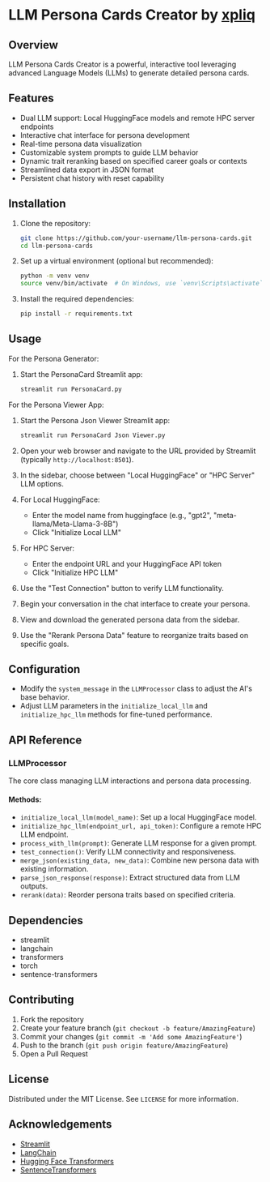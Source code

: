 # LLM Persona Cards Creator by [xpliq](https://github.com/xpliq/LLM-Persona-Cards)

## Overview

LLM Persona Cards Creator is a powerful, interactive tool leveraging advanced Language Models (LLMs) to generate detailed persona cards.

## Features

- Dual LLM support: Local HuggingFace models and remote HPC server endpoints
- Interactive chat interface for persona development
- Real-time persona data visualization
- Customizable system prompts to guide LLM behavior
- Dynamic trait reranking based on specified career goals or contexts
- Streamlined data export in JSON format
- Persistent chat history with reset capability

## Installation

1. Clone the repository:
   ```bash
   git clone https://github.com/your-username/llm-persona-cards.git
   cd llm-persona-cards
   ```

2. Set up a virtual environment (optional but recommended):
   ```bash
   python -m venv venv
   source venv/bin/activate  # On Windows, use `venv\Scripts\activate`
   ```

3. Install the required dependencies:
   ```bash
   pip install -r requirements.txt
   ```

## Usage

For the Persona Generator:

1. Start the PersonaCard Streamlit app:
   ```bash
   streamlit run PersonaCard.py
   ```
For the Persona Viewer App:

1. Start the Persona Json Viewer Streamlit app:
   ```bash
   streamlit run PersonaCard Json Viewer.py
   ```
   
2. Open your web browser and navigate to the URL provided by Streamlit (typically `http://localhost:8501`).

3. In the sidebar, choose between "Local HuggingFace" or "HPC Server" LLM options.

4. For Local HuggingFace:
   - Enter the model name from huggingface (e.g., "gpt2", "meta-llama/Meta-Llama-3-8B")
   - Click "Initialize Local LLM"

5. For HPC Server:
   - Enter the endpoint URL and your HuggingFace API token
   - Click "Initialize HPC LLM"

6. Use the "Test Connection" button to verify LLM functionality.

7. Begin your conversation in the chat interface to create your persona.

8. View and download the generated persona data from the sidebar.

9. Use the "Rerank Persona Data" feature to reorganize traits based on specific goals.

## Configuration

- Modify the `system_message` in the `LLMProcessor` class to adjust the AI's base behavior.
- Adjust LLM parameters in the `initialize_local_llm` and `initialize_hpc_llm` methods for fine-tuned performance.

## API Reference

### LLMProcessor

The core class managing LLM interactions and persona data processing.

#### Methods:

- `initialize_local_llm(model_name)`: Set up a local HuggingFace model.
- `initialize_hpc_llm(endpoint_url, api_token)`: Configure a remote HPC LLM endpoint.
- `process_with_llm(prompt)`: Generate LLM response for a given prompt.
- `test_connection()`: Verify LLM connectivity and responsiveness.
- `merge_json(existing_data, new_data)`: Combine new persona data with existing information.
- `parse_json_response(response)`: Extract structured data from LLM outputs.
- `rerank(data)`: Reorder persona traits based on specified criteria.

## Dependencies

- streamlit
- langchain
- transformers
- torch
- sentence-transformers

## Contributing

1. Fork the repository
2. Create your feature branch (`git checkout -b feature/AmazingFeature`)
3. Commit your changes (`git commit -m 'Add some AmazingFeature'`)
4. Push to the branch (`git push origin feature/AmazingFeature`)
5. Open a Pull Request

## License

Distributed under the MIT License. See `LICENSE` for more information.

## Acknowledgements

- [Streamlit](https://streamlit.io/)
- [LangChain](https://github.com/hwchase17/langchain)
- [Hugging Face Transformers](https://huggingface.co/transformers/)
- [SentenceTransformers](https://www.sbert.net/)
